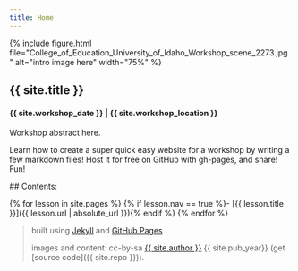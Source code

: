```yaml
---
title: Home
---
```


{% include figure.html file="College_of_Education_University_of_Idaho_Workshop_scene_2273.jpg" alt="intro image here" width="75%" %}

<div class="intro" markdown="1">
<h2>{{ site.title }}</h2>
<h4>{{ site.workshop_date }} | {{ site.workshop_location }}</h4>
</div>

Workshop abstract here.

Learn how to create a super quick easy website for a workshop by writing a few markdown files!
Host it for free on GitHub with gh-pages, and share!
Fun!

<div class="toc" markdown="1">
## Contents:

{% for lesson in site.pages %}
{% if lesson.nav == true %}- [{{ lesson.title }}]({{ lesson.url | absolute_url }}){% endif %}
{% endfor %}
</div>

> built using [Jekyll](https://jekyllrb.com/) and [GitHub Pages](https://pages.github.com/)
>
> images and content: cc-by-sa <a href="https://github.com/{{ site.github_username }}">{{ site.author }}</a> {{ site.pub_year}} (get [source code]({{ site.repo }})).
